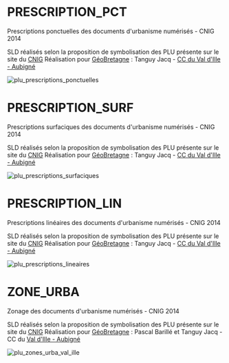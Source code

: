 # PRESCRIPTION_PCT
Prescriptions ponctuelles des documents d'urbanisme numérisés - CNIG 2014

SLD réalisés selon la proposition de symbolisation des PLU présente sur le site du [CNIG](http://cnig.gouv.fr/?page_id=2732)
Réalisation pour [GéoBretagne](http://geobretagne.bzh) : Tanguy Jacq - [CC du Val d'Ille - Aubigné](http://www2.valdille-aubigne.fr/)

![plu_prescriptions_ponctuelles](https://cloud.githubusercontent.com/assets/22056698/18439049/0e44e706-7904-11e6-8c3d-a6b2137c9cb4.png)

# PRESCRIPTION_SURF
Prescriptions surfaciques des documents d'urbanisme numérisés - CNIG 2014

SLD réalisés selon la proposition de symbolisation des PLU présente sur le site du [CNIG](http://cnig.gouv.fr/?page_id=2732)
Réalisation pour [GéoBretagne](http://geobretagne.bzh) : Tanguy Jacq - [CC du Val d'Ille - Aubigné](http://www2.valdille-aubigne.fr/)

![plu_prescriptions_surfaciques](https://cloud.githubusercontent.com/assets/22056698/18439247/dc8f0146-7904-11e6-9ff2-1c06772ba689.png)

# PRESCRIPTION_LIN
Prescriptions linéaires des documents d'urbanisme numérisés - CNIG 2014

SLD réalisés selon la proposition de symbolisation des PLU présente sur le site du [CNIG](http://cnig.gouv.fr/?page_id=2732)
Réalisation pour [GéoBretagne](http://geobretagne.bzh) : Tanguy Jacq - [CC du Val d'Ille - Aubigné](http://www2.valdille-aubigne.fr/)

![plu_prescriptions_lineaires](https://cloud.githubusercontent.com/assets/22056698/18439069/1af4301a-7904-11e6-9240-2948ae1d2d0f.png)

# ZONE_URBA
Zonage des documents d'urbanisme numérisés - CNIG 2014

SLD réalisés selon la proposition de symbolisation des PLU présente sur le site du [CNIG](http://cnig.gouv.fr/?page_id=2732)
Réalisation pour [GéoBretagne](http://geobretagne.bzh) : Pascal Barillé et Tanguy Jacq - CC du [Val d'Ille - Aubigné](http://www2.valdille-aubigne.fr/)

![plu_zones_urba_val_ille](https://cloud.githubusercontent.com/assets/22056698/18438894/852c32ee-7903-11e6-8585-d88512c696ae.png)

